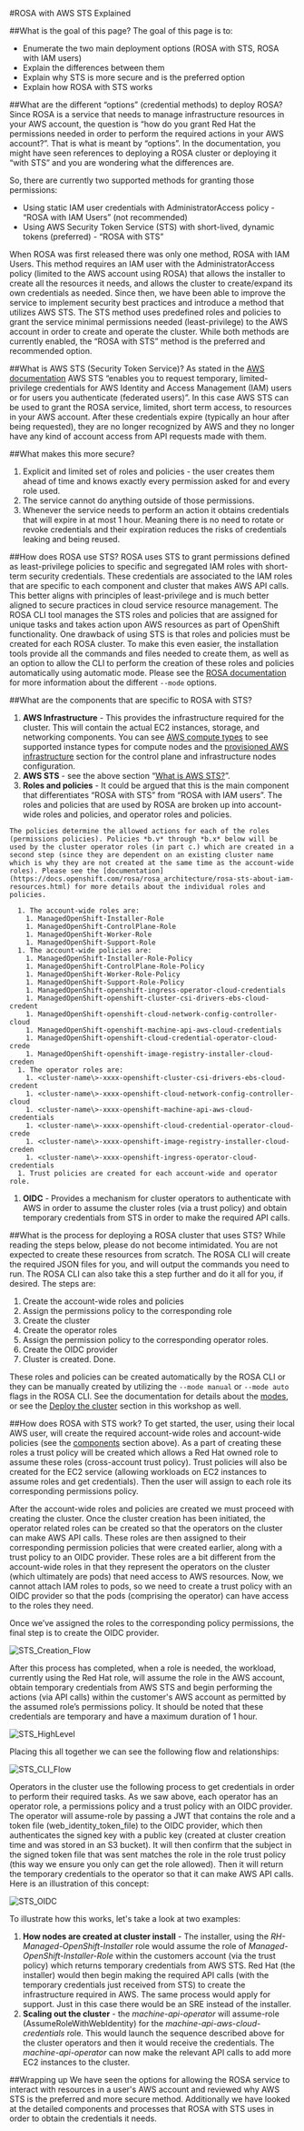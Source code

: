 #ROSA with AWS STS Explained

##What is the goal of this page?
The goal of this page is to:

  - Enumerate the two main deployment options (ROSA with STS, ROSA with IAM users)
  - Explain the differences between them
  - Explain why STS is more secure and is the preferred option
  - Explain how ROSA with STS works

##What are the different “options” (credential methods) to deploy ROSA?
Since ROSA is a service that needs to manage infrastructure resources in your AWS account, the question is “how do you grant Red Hat the permissions needed in order to perform the required actions in your AWS account?”. That is what is meant by “options”. In the documentation, you might have seen references to deploying a ROSA cluster or deploying it “with STS” and you are wondering what the differences are.

So, there are currently two supported methods for granting those permissions:

  - Using static IAM user credentials with AdministratorAccess policy - “ROSA with IAM Users” (not recommended)
  - Using AWS Security Token Service (STS) with short-lived, dynamic tokens (preferred) - “ROSA with STS”

When ROSA was first released there was only one method, ROSA with IAM Users.  This method requires an IAM user with the AdministratorAccess policy (limited to the AWS account using ROSA) that allows the installer to create all the resources it needs, and allows the cluster to create/expand its own credentials as needed. Since then, we have been able to improve the service to implement security best practices and introduce a method that utilizes AWS STS. The STS method uses predefined roles and policies to grant the service minimal permissions needed (least-privilege) to the AWS account in order to create and operate the cluster. While both methods are currently enabled, the “ROSA with STS” method is the preferred and recommended option.

##What is AWS STS (Security Token Service)?
As stated in the [AWS documentation](https://docs.aws.amazon.com/STS/latest/APIReference/welcome.html) AWS STS “enables you to request temporary, limited-privilege credentials for AWS Identity and Access Management (IAM) users or for users you authenticate (federated users)”. In this case AWS STS can be used to grant the ROSA service, limited, short term access, to resources in your AWS account. After these credentials expire (typically an hour after being requested), they are no longer recognized by AWS and they no longer have any kind of account access from API requests made with them.

##What makes this more secure?
1. Explicit and limited set of roles and policies - the user creates them ahead of time and knows exactly every permission asked for and every role used.
1. The service cannot do anything outside of those permissions.
1. Whenever the service needs to perform an action it obtains credentials that will expire in at most 1 hour. Meaning there is no need to rotate or revoke credentials and their expiration reduces the risks of credentials leaking and being reused.

##How does ROSA use STS?
ROSA uses STS to grant permissions defined as least-privilege policies to specific and segregated IAM roles with short-term security credentials. These credentials are associated to the IAM roles that are specific to each component and cluster that makes AWS API calls. This better aligns with principles of least-privilege and is much better aligned to secure practices in cloud service resource management. The ROSA CLI tool manages the STS roles and policies that are assigned for unique tasks and takes action upon AWS resources as part of OpenShift functionality. One drawback of using STS is that roles and policies must be created for each ROSA cluster. To make this even easier, the installation tools provide all the commands and files needed to create them, as well as an option to allow the CLI to perform the creation of these roles and policies automatically using automatic mode.  Please see the [ROSA documentation](https://docs.openshift.com/rosa/rosa_install_access_delete_clusters/rosa-sts-creating-a-cluster-with-customizations.html#rosa-sts-creating-cluster-customizations_rosa-sts-creating-a-cluster-with-customizations) for more information about the different `--mode` options.

##What are the components that are specific to ROSA with STS?
  1. **AWS Infrastructure** - This provides the infrastructure required for the cluster. This will contain the actual EC2 instances, storage, and networking components. You can see [AWS compute types](https://docs.openshift.com/rosa/rosa_architecture/rosa_policy_service_definition/rosa-service-definition.html#rosa-sdpolicy-aws-compute-types_rosa-service-definition) to see supported instance types for compute nodes and the [provisioned AWS infrastructure](https://docs.openshift.com/rosa/rosa_planning/rosa-sts-aws-prereqs.html#rosa-ec2-instances_rosa-sts-aws-prereqs) section for the control plane and infrastructure nodes configuration.
  1. **AWS STS** - see the above section “[What is AWS STS?](#what-is-aws-sts-security-token-service)”.
  1. **Roles and policies** - It could be argued that this is the main component that differentiates “ROSA with STS” from “ROSA with IAM users”. The roles and policies that are used by ROSA are broken up into account-wide roles and policies, and operator roles and policies.

    The policies determine the allowed actions for each of the roles (permissions policies). Policies *b.v* through *b.x* below will be used by the cluster operator roles (in part c.) which are created in a second step (since they are dependent on an existing cluster name which is why they are not created at the same time as the account-wide roles). Please see the [documentation](https://docs.openshift.com/rosa/rosa_architecture/rosa-sts-about-iam-resources.html) for more details about the individual roles and policies.

      1. The account-wide roles are:
        1. ManagedOpenShift-Installer-Role
        1. ManagedOpenShift-ControlPlane-Role
        1. ManagedOpenShift-Worker-Role
        1. ManagedOpenShift-Support-Role
      1. The account-wide policies are:
        1. ManagedOpenShift-Installer-Role-Policy
        1. ManagedOpenShift-ControlPlane-Role-Policy
        1. ManagedOpenShift-Worker-Role-Policy
        1. ManagedOpenShift-Support-Role-Policy
        1. ManagedOpenShift-openshift-ingress-operator-cloud-credentials
        1. ManagedOpenShift-openshift-cluster-csi-drivers-ebs-cloud-credent
        1. ManagedOpenShift-openshift-cloud-network-config-controller-cloud
        1. ManagedOpenShift-openshift-machine-api-aws-cloud-credentials
        1. ManagedOpenShift-openshift-cloud-credential-operator-cloud-crede
        1. ManagedOpenShift-openshift-image-registry-installer-cloud-creden
      1. The operator roles are:
        1. <cluster-name\>-xxxx-openshift-cluster-csi-drivers-ebs-cloud-credent
        1. <cluster-name\>-xxxx-openshift-cloud-network-config-controller-cloud
        1. <cluster-name\>-xxxx-openshift-machine-api-aws-cloud-credentials
        1. <cluster-name\>-xxxx-openshift-cloud-credential-operator-cloud-crede
        1. <cluster-name\>-xxxx-openshift-image-registry-installer-cloud-creden
        1. <cluster-name\>-xxxx-openshift-ingress-operator-cloud-credentials
      1. Trust policies are created for each account-wide and operator role.

  1. **OIDC** - Provides a mechanism for cluster operators to authenticate with AWS in order to assume the cluster roles (via a trust policy) and obtain temporary credentials from STS in order to make the required API calls.

##What is the process for deploying a ROSA cluster that uses STS?
While reading the steps below, please do not become intimidated. You are not expected to create these resources from scratch. The ROSA CLI will create the required JSON files for you, and will output the commands you need to run. The ROSA CLI can also take this a step further and do it all for you, if desired.  The steps are:

  1. Create the account-wide roles and policies
  1. Assign the permissions policy to the corresponding role
  1. Create the cluster
  1. Create the operator roles
  1. Assign the permission policy to the corresponding operator roles.
  1. Create the OIDC provider
  1. Cluster is created. Done.

These roles and policies can be created automatically by the ROSA CLI or they can be manually created by utilizing the `--mode manual` or `--mode auto` flags in the ROSA CLI. See the documentation for details about the [modes](https://docs.openshift.com/rosa/rosa_install_access_delete_clusters/rosa-sts-creating-a-cluster-with-customizations.html#rosa-sts-creating-cluster-customizations_rosa-sts-creating-a-cluster-with-customizations), or see the [Deploy the cluster](2-deploy.md) section in this workshop as well.

##How does ROSA with STS work?
To get started, the user, using their local AWS user, will create the required account-wide roles and account-wide policies (see the [components](#what-are-the-components-that-are-specific-to-rosa-with-sts) section above). As a part of creating these roles a trust policy will be created which allows a Red Hat owned role to assume these roles (cross-account trust policy). Trust policies will also be created for the EC2 service (allowing workloads on EC2 instances to assume roles and get credentials). Then the user will assign to each role its corresponding permissions policy.

After the account-wide roles and policies are created we must proceed with creating the cluster. Once the cluster creation has been initiated, the operator related roles can be created so that the operators on the cluster can make AWS API calls. These roles are then assigned to their corresponding permission policies that were created earlier, along with a trust policy to an OIDC provider. These roles are a bit different from the account-wide roles in that they represent the operators on the cluster (which ultimately are pods) that need access to AWS resources.  Now, we cannot attach IAM roles to pods, so we need to create a trust policy with an OIDC provider so that the pods (comprising the operator) can have access to the roles they need.

Once we’ve assigned the roles to the corresponding policy permissions, the final step is to create the OIDC provider.

![STS_Creation_Flow](images/15-sts_creation_flow.png)

After this process has completed, when a role is needed, the workload, currently using the Red Hat role, will assume the role in the AWS account, obtain temporary credentials from AWS STS and begin performing the actions (via API calls) within the customer's AWS account as permitted by the assumed role’s permissions policy.  It should be noted that these credentials are temporary and have a maximum duration of 1 hour.

![STS_HighLevel](images/15-sts_highlevel.png)

Placing this all together we can see the following flow and relationships:

![STS_CLI_Flow](images/15-cli_flow.png)

Operators in the cluster use the following process to get credentials in order to perform their required tasks. As we saw above, each operator has an operator role, a permissions policy and a trust policy with an OIDC provider. The operator will assume-role by passing a JWT that contains the role and a token file (web_identity_token_file) to the OIDC provider, which then authenticates the signed key with a public key (created at cluster creation time and was stored in an S3 bucket). It will then confirm that the subject in the signed token file that was sent matches the role in the role trust policy (this way we ensure you only can get the role allowed).  Then it will return the temporary credentials to the operator so that it can make AWS API calls.  Here is an illustration of this concept:

![STS_OIDC](images/15-oidc_op_roles.png)

To illustrate how this works, let's take a look at two examples:

  1. **How nodes are created at cluster install** - The installer, using the _RH-Managed-OpenShift-Installer_ role would assume the role of _Managed-OpenShift-Installer-Role_ within the customers account (via the trust policy) which returns temporary credentials from AWS STS.  Red Hat (the installer) would then begin making the required API calls (with the temporary credentials just received from STS) to create the infrastructure required in AWS. The same process would apply for support. Just in this case there would be an SRE instead of the installer.
  1. **Scaling out the cluster** - the _machine-api-operator_ will assume-role (AssumeRoleWithWebIdentity) for the _machine-api-aws-cloud-credentials_ role.  This would launch the sequence described above for the cluster operators and then it would receive the credentials. The _machine-api-operator_ can now make the relevant API calls to add more EC2 instances to the cluster.

##Wrapping up
We have seen the options for allowing the ROSA service to interact with resources in a user's AWS account and reviewed why AWS STS is the preferred and more secure method. Additionally we have looked at the detailed components and processes that ROSA with STS uses in order to obtain the credentials it needs.
